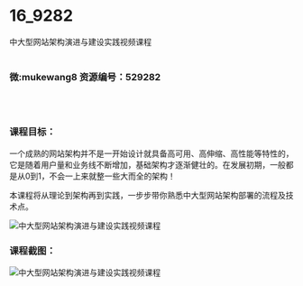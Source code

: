 # 16_9282
中大型网站架构演进与建设实践视频课程
<br/></br>
<h3>微:mukewang8 资源编号：529282</h3>
<br/></br>
<h3>课程目标：</h3>
<p>一个成熟的<a title="查看与 网站架构 相关的文章" target="_blank">网站架构</a>并不是一开始设计就具备高可用、高伸缩、高性能等特性的，它是随着用户量和业务线不断增加，基础架构才逐渐健壮的。在发展初期，一般都是从0到1，不会一上来就整一些大而全的架构！</p>
<p>本课程将从理论到架构再到实践，一步步带你熟悉中大型<a title="查看与 网站架构 相关的文章" target="_blank">网站架构</a>部署的流程及技术点。</p>
<p><img src="https://www.ko996.com/wp-content/uploads/img/2019/12/356-38-300x180.jpg" alt="中大型网站架构演进与建设实践视频课程"></p>
<h3>课程截图：</h3>
<p><img src="https://www.ko996.com/wp-content/uploads/img/2019/12/1-1.jpg" alt="中大型网站架构演进与建设实践视频课程"></p>
<p>&nbsp;</p>
